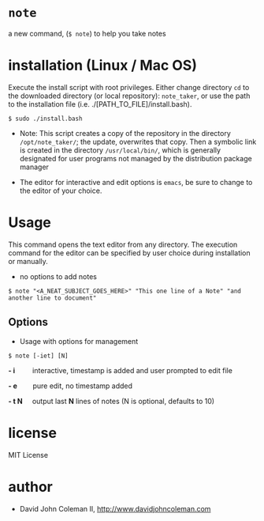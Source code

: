 # `note`

a new command, (`$ note`) to help you take notes

# installation (Linux / Mac OS)

Execute the install script with root privileges. Either change directory `cd`
to the downloaded directory (or local repository): `note_taker`, or use the
path to the installation file (i.e. ./[PATH_TO_FILE]/install.bash).

```
$ sudo ./install.bash
```

- Note: This script creates a copy of the repository in the directory
`/opt/note_taker/`; the update, overwrites that copy. Then a symbolic link
is created in the directory `/usr/local/bin/`, which is generally
designated for user programs not managed by the distribution package manager

- The editor for interactive and edit options is `emacs`, be sure to change to
the editor of your choice.

# Usage

This command opens the text editor from any directory. The execution
command for the editor can be specified by user choice during installation or manually.

- no options to add notes

```
$ note "<A_NEAT_SUBJECT_GOES_HERE>" "This one line of a Note" "and another line to document"
```

## Options

- Usage with options for management

```
$ note [-iet] [N]
```

**\- i** &nbsp;&nbsp;&nbsp;&nbsp;&nbsp;&nbsp;&nbsp; interactive, timestamp is added and user prompted to edit file

**\- e** &nbsp;&nbsp;&nbsp;&nbsp;&nbsp;&nbsp; pure edit, no timestamp added

**\- t N** &nbsp;&nbsp;&nbsp; output last **N** lines of notes (N is optional, defaults to 10)

# license

MIT License

# author

- David John Coleman II, http://www.davidjohncoleman.com
